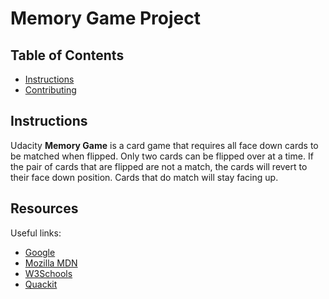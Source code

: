 # Memory Game Project

## Table of Contents

* [Instructions](#instructions)
* [Contributing](#contributing)

## Instructions

Udacity **Memory Game** is a card game that requires all face down cards to be matched when flipped. Only two cards can be flipped over at a time. If the pair of cards that are flipped are not a match, the cards will revert to their face down position. Cards that do match will stay facing up.


## Resources

Useful links:

* [Google](https://www.google.com/)
* [Mozilla MDN](https://developer.mozilla.org/en-US/)
* [W3Schools](https://www.w3schools.com/default.asp)
* [Quackit](https://www.quackit.com/)
